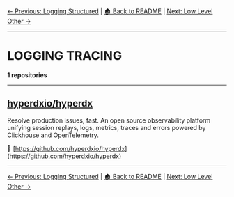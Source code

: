 [← Previous: Logging Structured](logging-structured.txt) | [🏠 Back to README](../README.md) | [Next: Low Level Other →](low-level-other.txt)

---

# LOGGING TRACING

**1 repositories**

---

## [hyperdxio/hyperdx](https://github.com/hyperdxio/hyperdx)

Resolve production issues, fast. An open source observability platform unifying session replays, logs, metrics, traces and errors powered by Clickhouse and OpenTelemetry.

🔗 [https://github.com/hyperdxio/hyperdx](https://github.com/hyperdxio/hyperdx)

---


[← Previous: Logging Structured](logging-structured.txt) | [🏠 Back to README](../README.md) | [Next: Low Level Other →](low-level-other.txt)
